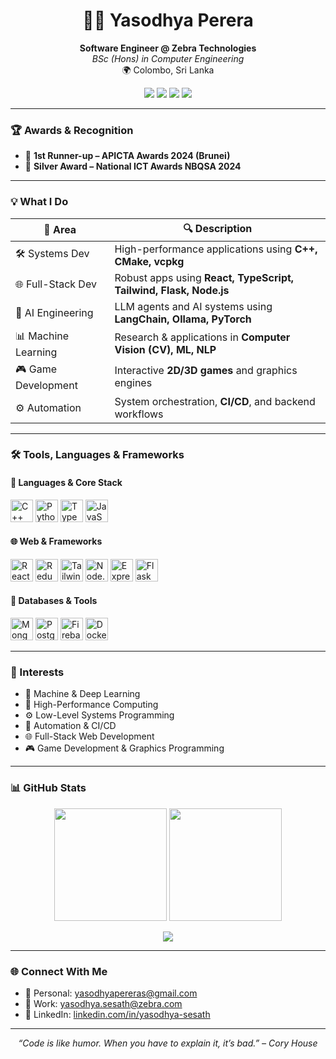 <h1 align="center">👩‍💻 Yasodhya Perera</h1>
<p align="center">
  <b>Software Engineer @ Zebra Technologies</b><br>
  <i>BSc (Hons) in Computer Engineering</i><br>
  🌍 Colombo, Sri Lanka
</p>

<p align="center">
  <a href="mailto:yasodhyapereras@gmail.com"><img src="https://img.shields.io/badge/email-yasodhyapereras@gmail.com-red?style=flat-square&logo=gmail"></a>
  <a href="mailto:yasodhya.sesath@zebra.com"><img src="https://img.shields.io/badge/email-zebra--work-blue?style=flat-square&logo=microsoftoutlook"></a>
  <a href="https://www.linkedin.com/in/yasodhya-sesath/"><img src="https://img.shields.io/badge/LinkedIn-Profile-blue?style=flat-square&logo=linkedin"></a>
  <img src="https://komarev.com/ghpvc/?username=yasodhyassp30&color=green" />
</p>

---

### 🏆 Awards & Recognition

- 🥈 **1st Runner-up – APICTA Awards 2024 (Brunei)**
- 🥈 **Silver Award – National ICT Awards NBQSA 2024**

---

### 💡 What I Do

| 💼 Area               | 🔍 Description                                                                 |
|----------------------|---------------------------------------------------------------------------------|
| 🛠️ Systems Dev        | High-performance applications using **C++, CMake, vcpkg**                      |
| 🌐 Full-Stack Dev     | Robust apps using **React, TypeScript, Tailwind, Flask, Node.js**              |
| 🧠 AI Engineering     | LLM agents and AI systems using **LangChain, Ollama, PyTorch**                 |
| 📊 Machine Learning   | Research & applications in **Computer Vision (CV), ML, NLP**                   |
| 🎮 Game Development   | Interactive **2D/3D games** and graphics engines                               |
| ⚙️ Automation         | System orchestration, **CI/CD**, and backend workflows                         |

---

### 🛠️ Tools, Languages & Frameworks

#### 🚀 Languages & Core Stack
<p align="left">
  <img src="https://raw.githubusercontent.com/danielcranney/readme-generator/main/public/icons/skills/cplusplus-colored.svg" width="36" height="36" alt="C++" />
  <img src="https://raw.githubusercontent.com/danielcranney/readme-generator/main/public/icons/skills/python-colored.svg" width="36" height="36" alt="Python" />
  <img src="https://raw.githubusercontent.com/danielcranney/readme-generator/main/public/icons/skills/typescript-colored.svg" width="36" height="36" alt="TypeScript" />
  <img src="https://raw.githubusercontent.com/danielcranney/readme-generator/main/public/icons/skills/javascript-colored.svg" width="36" height="36" alt="JavaScript" />
</p>

#### 🌐 Web & Frameworks
<p align="left">
  <img src="https://raw.githubusercontent.com/danielcranney/readme-generator/main/public/icons/skills/react-colored.svg" width="36" height="36" alt="React" />
  <img src="https://raw.githubusercontent.com/danielcranney/readme-generator/main/public/icons/skills/redux-colored.svg" width="36" height="36" alt="Redux" />
  <img src="https://raw.githubusercontent.com/danielcranney/readme-generator/main/public/icons/skills/tailwindcss-colored.svg" width="36" height="36" alt="Tailwind CSS" />
  <img src="https://raw.githubusercontent.com/danielcranney/readme-generator/main/public/icons/skills/nodejs-colored.svg" width="36" height="36" alt="Node.js" />
  <img src="https://raw.githubusercontent.com/danielcranney/readme-generator/main/public/icons/skills/express-colored.svg" width="36" height="36" alt="Express" />
  <img src="https://raw.githubusercontent.com/danielcranney/readme-generator/main/public/icons/skills/flask-colored.svg" width="36" height="36" alt="Flask" />
</p>

#### 🧠 Databases & Tools
<p align="left">
  <img src="https://raw.githubusercontent.com/danielcranney/readme-generator/main/public/icons/skills/mongodb-colored.svg" width="36" height="36" alt="MongoDB" />
  <img src="https://raw.githubusercontent.com/danielcranney/readme-generator/main/public/icons/skills/postgresql-colored.svg" width="36" height="36" alt="PostgreSQL" />
  <img src="https://raw.githubusercontent.com/danielcranney/readme-generator/main/public/icons/skills/firebase-colored.svg" width="36" height="36" alt="Firebase" />
  <img src="https://cdn.jsdelivr.net/gh/devicons/devicon/icons/docker/docker-original.svg" width="36" height="36" alt="Docker" />
</p>

---

### 🔬 Interests

- 🧠 Machine & Deep Learning  
- 🧬 High-Performance Computing  
- ⚙️ Low-Level Systems Programming  
- 🤖 Automation & CI/CD  
- 🌐 Full-Stack Web Development  
- 🎮 Game Development & Graphics Programming  

---

### 📊 GitHub Stats

<p align="center">
  <img height="180em" src="https://github-readme-stats.vercel.app/api?username=yasodhyassp30&show_icons=true&count_private=true&theme=darcula&hide_border=true&hide=issues&bg_color=00000000" />
  <img height="180em" src="https://github-readme-stats.vercel.app/api/top-langs/?username=yasodhyassp30&layout=compact&hide_border=true&theme=darcula&bg_color=00000000&langs_count=8&hide=jupyter%20notebook,tex,php" />
</p>

<p align="center">
  <img src="https://github-readme-streak-stats.herokuapp.com?user=yasodhyassp30&theme=darcula&hide_border=true&background=FFFFFF00" />
</p>

---

### 🌐 Connect With Me

- 📧 Personal: [yasodhyapereras@gmail.com](mailto:yasodhyapereras@gmail.com)  
- 💼 Work: [yasodhya.sesath@zebra.com](mailto:yasodhya.sesath@zebra.com)  
- 🔗 LinkedIn: [linkedin.com/in/yasodhya-sesath](https://www.linkedin.com/in/yasodhya-sesath/)

---

<p align="center"><i>“Code is like humor. When you have to explain it, it’s bad.” – Cory House</i></p>

